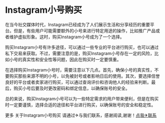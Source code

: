 # Instagram小号购买

在当今社交媒体时代，Instagram已经成为了人们展示生活和分享经历的重要平台。但是，有些用户可能需要额外的小号来进行特定用途的操作，比如推广产品或者维护虚拟形象。这时，购买Instagram小号成为了一个选择。

购买Instagram小号有许多途径，可以通过一些专业的平台进行购买，也可以通过私下交易来获取。不过，需要注意的是，购买Instagram小号存在一定的风险，比如小号的真实性和安全性等问题，因此在购买时一定要慎重。

在选择购买Instagram小号时，需要注意以下几点。首先，确保小号的真实性，不要购买那些来源不明的小号，以免被封号或者影响日后的使用。其次，要选择信誉良好的平台或者卖家进行购买，可以通过查询评价和咨询他人的经验来判断。最后，购买小号后要及时更改密码和绑定信息，以确保账号的安全。

总的来说，购买Instagram小号可以为一些特定需求的用户带来便利，但是在购买时一定要谨慎，选择合适的途径和平台进行购买，以确保账号的安全和稳定性。

更多 关于Instagram小号购买 请通过✈与我们联系，感谢阅读,谢谢！[点我✈联系](https://ads.k02.cc)